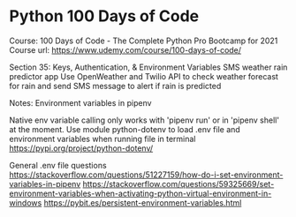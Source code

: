 # Python 100 Days of Code

Course: 100 Days of Code - The Complete Python Pro Bootcamp for 2021
Course url: https://www.udemy.com/course/100-days-of-code/

Section 35: Keys, Authentication, & Environment Variables
            SMS weather rain predictor app
Use OpenWeather and Twilio API to check weather forecast for rain and send SMS message to alert if rain is predicted


Notes:
Environment variables in pipenv

Native env variable calling only works with 'pipenv run' or in 'pipenv shell' at the moment. Use module python-dotenv to load .env file and environment variables when running file in terminal
https://pypi.org/project/python-dotenv/

General .env file questions
https://stackoverflow.com/questions/51227159/how-do-i-set-environment-variables-in-pipenv
https://stackoverflow.com/questions/59325669/set-environment-variables-when-activating-python-virtual-environment-in-windows
https://pybit.es/persistent-environment-variables.html
